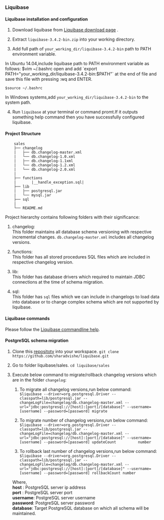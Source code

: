 ### Liquibase ###

#### Liquibase installation and configuration ####

1. Download liquibase from [Liquibase download page](https://github.com/liquibase/liquibase/releases/download/liquibase-parent-3.4.2/liquibase-3.4.2-bin.zip) .

2. Extract `liquibase-3.4.2-bin.zip` into your working directory.

3. Add full path of `your_working_dir/liquibase-3.4.2-bin` path to PATH environment variable.  
  
  In Ubuntu 14.04,include liquibase path to PATH environment variable as follows:
    $vim ~/.bashrc
    open and add `export PATH="your_working_dir/liquibase-3.4.2-bin:$PATH"` at the end of file and save this file with pressing :wq and ENTER.

    $source ~/.bashrc

  In Windows systems,add `your_working_dir/liquibase-3.4.2-bin` to the system path.

4. Run `liquibase` at your terminal or command promt.If it outputs something help command then you have successfully configured liquibase.

#### Project Structure ####

        sales
        ├── changelog
        |   ├── db.changelog-master.xml
        |   └── db.changelog-1.0.xml
        |   ├── db.changelog-1.1xml
        |   └── db.changelog-1.2.xml
        |   └── db.changelog-2.0.xml
        |
        ├── functions
        |       |__handle_exception.sql|    
        ├── lib
        |   ├── postgresql.jar
        |   └── mysql.jar
        ├── sql
        |
        └── README.md

Project hierarchy contains following folders with their significance:  

  1. changelog:  
        This folder maintains all database schema versioning with respective incremental changes.
        `db.changelog-master.xml` includes all changelog versions.

  2. functions:  
        This folder has all stored procedures SQL files which are included in respective changelog version.

  3. lib:  
        This folder has database drivers which required to maintain JDBC connections at the time of schema migration.

  4. sql:  
        This folder has `sql` files which we can include in changelogs to load data into database or to change complex schema which are not supported by liquibase.
                          
#### Liquibase commands ####

Please follow the [Liquibase commandline help](http://www.liquibase.org/documentation/command_line.html).

#### PostgreSQL schema migration ####

1. Clone this [repositoty](https://github.com/sharadvishe/liquibase.git) into your workspace.
  `git clone https://github.com/sharadvishe/liquibase.git`

2. Go to folder liquibase/sales.
    `cd liquibase/sales`

3. Execute below command to migrate/rollback changelog versions which are in the folder `changelog`:
    1. To migrate all changelog versions,run below command:  
        `$liquibase --driver=org.postgresql.Driver --classpath=lib/postgresql.jar --changeLogFile=changelog/db.changelog-master.xml --url="jdbc:postgresql://[host]:[port]/[database]" --username=[username] --password=[password] migrate`

    2. To migrate number of changelog versions,run below command:  
        `$liquibase --driver=org.postgresql.Driver --classpath=lib/postgresql.jar --changeLogFile=changelog/db.changelog-master.xml --url="jdbc:postgresql://[host]:[port]/[database]" --username=[username] --password=[password] updateCount          number`

    3. To rollback last number of changelog versions,run below command:  
        `$liquibase --driver=org.postgresql.Driver --classpath=lib/postgresql.jar --changeLogFile=changelog/db.changelog-master.xml --url="jdbc:postgresql://[host]:[port]/[database]" --username=[username] --password=[password] rollbackCount number`

    Where,  
        **host**    : PostgreSQL server ip address  
        **port**    : PostgreSQL server port  
        **username**: PostgreSQL server username  
        **password**: PostgreSQL server password  
        **database**: Target PostgreSQL database on which all schema will be maintained.        
